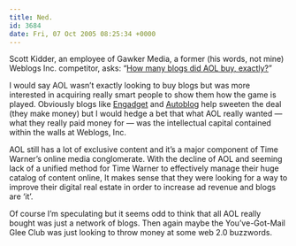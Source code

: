 ```yaml
---
title: Ned.
id: 3684
date: Fri, 07 Oct 2005 08:25:34 +0000
---
```


Scott Kidder, an employee of Gawker Media, a former (his words, not mine) Weblogs Inc. competitor, asks: “[How many blogs did <span class="caps">AOL</span> buy, exactly?](http://www.scottkidder.com/2005/10/how_many_blogs.php)”  

I would say <span class="caps">AOL</span> wasn’t exactly looking to buy blogs but was more interested in acquiring really smart people to show them how the game is played. Obviously blogs like [Engadget](http://www.engadget.com) and [Autoblog](http://www.autoblog.com/) help sweeten the deal (they make money) but I would hedge a bet that what <span class="caps">AOL</span> really wanted — what they really paid money for — was the intellectual capital contained within the walls at Weblogs, Inc.  

<span class="caps">AOL</span> still has a lot of exclusive content and it’s a major component of Time Warner’s online media conglomerate. With the decline of <span class="caps">AOL</span> and seeming lack of a unified method for Time Warner to effectively manage their huge catalog of content online, It makes sense that they were looking for a way to improve their digital real estate in order to increase ad revenue and blogs are ‘it’.  

Of course I’m speculating but it seems odd to think that all <span class="caps">AOL</span> really bought was just a network of blogs. Then again maybe the You’ve-Got-Mail Glee Club was just looking to throw money at some web 2.0 buzzwords.





